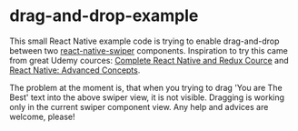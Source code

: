 # drag-and-drop-example

This small React Native example code is trying to enable drag-and-drop between two [react-native-swiper](https://github.com/leecade/react-native-swiper) components. 
Inspiration to try this came from great Udemy cources: [Complete React Native and Redux Cource](https://www.udemy.com/the-complete-react-native-and-redux-course) and [React Native: Advanced Concepts](https://www.udemy.com/react-native-advanced/).

The problem at the moment is, that when you trying to drag 'You are The Best' text into the above swiper view, it is not visible. Dragging is working only in the current swiper component view.
Any help and advices are welcome, please!
